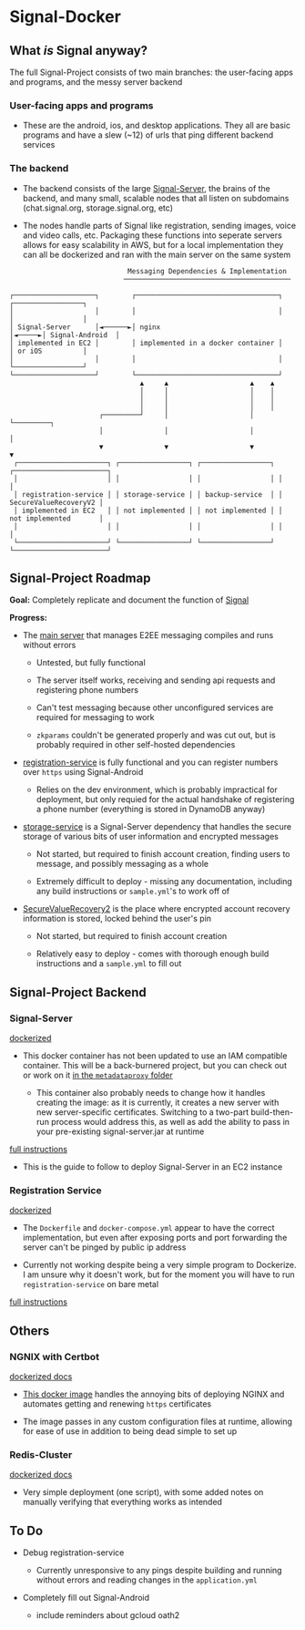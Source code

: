 # Signal-Docker

## What *is* Signal anyway?

The full Signal-Project consists of two main branches: the user-facing apps and programs, and the messy server backend

### User-facing apps and programs

- These are the android, ios, and desktop applications. They all are basic programs and have a slew (~12) of urls that ping different backend services

### The backend

- The backend consists of the large [Signal-Server](https://github.com/jtof-dev/Signal-Server), the brains of the backend, and many small, scalable nodes that all listen on subdomains (chat.signal.org, storage.signal.org, etc)

- The nodes handle parts of Signal like registration, sending images, voice and video calls, etc. Packaging these functions into seperate servers allows for easy scalability in AWS, but for a local implementation they can all be dockerized and ran with the main server on the same system

```
                             Messaging Dependencies & Implementation
                            ─────────────────────────────────────────

┌────────────────────┐        ┌───────────────────────────────────┐       ┌─────────────────┐
│                    │        │                                   │       │                 │
│ Signal-Server      │◄──────►│ nginx                             │◄─────►│ Signal-Android  │
│ implemented in EC2 │        │ implemented in a docker container │       │ or iOS          │
│                    │        │                                   │       └─────────────────┘
└────────────────────┘        └───────────────────────────────────┘
                                ▲     ▲                    ▲    ▲
                                │     │                    │    │
                                │     │                    │    │
                                │     │                    │    │
                      ┌─────────┘     │                    │    └─────────┐
                      │               │                    │              │
                      ▼               ▼                    ▼              ▼
 ┌──────────────────────┐ ┌─────────────────┐ ┌─────────────────┐ ┌───────────────────────┐
 │                      │ │                 │ │                 │ │                       │
 │ registration-service │ │ storage-service │ │ backup-service  │ │ SecureValueRecoveryV2 │
 │ implemented in EC2   │ │ not implemented │ │ not implemented │ │ not implemented       │
 │                      │ │                 │ │                 │ │                       │
 └──────────────────────┘ └─────────────────┘ └─────────────────┘ └───────────────────────┘
```

## Signal-Project Roadmap

**Goal:** Completely replicate and document the function of [Signal](https://signal.org/)

**Progress:**

- The [main server](https://github.com/jtof-dev/Signal-Server) that manages E2EE messaging compiles and runs without errors
  
  - Untested, but fully functional
  
  - The server itself works, receiving and sending api requests and registering phone numbers
  
  - Can't test messaging because other unconfigured services are required for messaging to work
  
  - `zkparams` couldn't be generated properly and was cut out, but is probably required in other self-hosted dependencies
  
- [registration-service](https://github.com/jtof-dev/registration-service) is fully functional and you can register numbers over `https` using Signal-Android

  - Relies on the dev environment, which is probably impractical for deployment, but only requied for the actual handshake of registering a phone number (everything is stored in DynamoDB anyway)

- [storage-service](https://github.com/signalapp/storage-service) is a Signal-Server dependency that handles the secure storage of various bits of user information and encrypted messages

  - Not started, but required to finish account creation, finding users to message, and possibly messaging as a whole
  
  - Extremely difficult to deploy - missing any documentation, including any build instructions or `sample.yml`'s to work off of

- [SecureValueRecovery2](https://github.com/signalapp/SecureValueRecovery2) is the place where encrypted account recovery information is stored, locked behind the user's pin

  - Not started, but required to finish account creation
  
  - Relatively easy to deploy - comes with thorough enough build instructions and a `sample.yml` to fill out

## Signal-Project Backend

### Signal-Server

[dockerized](Signal-Server)

- This docker container has not been updated to use an IAM compatible container. This will be a back-burnered project, but you can check out or work on it [in the `metadataproxy` folder](metadataproxy/README.md)

  - This container also probably needs to change how it handles creating the image: as it is currently, it creates a new server with new server-specific certificates. Switching to a two-part build-then-run process would address this, as well as add the ability to pass in your pre-existing signal-server.jar at runtime

[full instructions](https://github.com/jtof-dev/Signal-Server)

- This is the guide to follow to deploy Signal-Server in an EC2 instance

### Registration Service

[dockerized](registration-service)

- The `Dockerfile` and `docker-compose.yml` appear to have the correct implementation, but even after exposing ports and port forwarding the server can't be pinged by public ip address

- Currently not working despite being a very simple program to Dockerize. I am unsure why it doesn't work, but for the moment you will have to run `registration-service` on bare metal

[full instructions](https://github.com/jtof-dev/registration-service)

## Others

### NGNIX with Certbot

[dockerized docs](nginx-certbot)

- [This docker image](https://github.com/JonasAlfredsson/docker-nginx-certbot/tree/master) handles the annoying bits of deploying NGINX and automates getting and renewing `https` certificates

- The image passes in any custom configuration files at runtime, allowing for ease of use in addition to being dead simple to set up

### Redis-Cluster

[dockerized docs](redis-cluster)

- Very simple deployment (one script), with some added notes on manually verifying that everything works as intended

## To Do

- Debug registration-service

  - Currently unresponsive to any pings despite building and running without errors and reading changes in the `application.yml`

- Completely fill out Signal-Android
  - include reminders about gcloud oath2